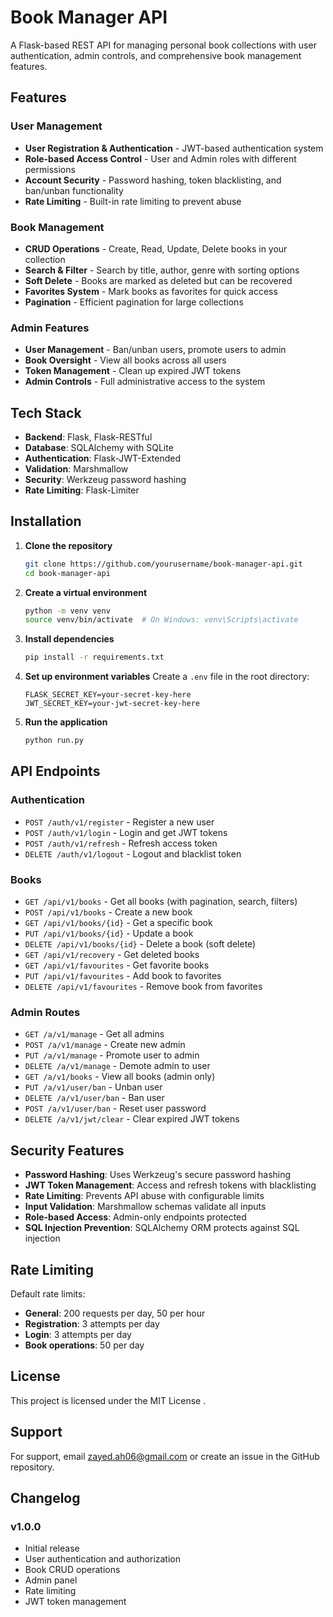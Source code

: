 
# Book Manager API

A Flask-based REST API for managing personal book collections with user authentication, admin controls, and comprehensive book management features.

## Features

### User Management
- **User Registration & Authentication** - JWT-based authentication system
- **Role-based Access Control** - User and Admin roles with different permissions
- **Account Security** - Password hashing, token blacklisting, and ban/unban functionality
- **Rate Limiting** - Built-in rate limiting to prevent abuse

### Book Management
- **CRUD Operations** - Create, Read, Update, Delete books in your collection
- **Search & Filter** - Search by title, author, genre with sorting options
- **Soft Delete** - Books are marked as deleted but can be recovered
- **Favorites System** - Mark books as favorites for quick access
- **Pagination** - Efficient pagination for large collections

### Admin Features
- **User Management** - Ban/unban users, promote users to admin
- **Book Oversight** - View all books across all users
- **Token Management** - Clean up expired JWT tokens
- **Admin Controls** - Full administrative access to the system

## Tech Stack

- **Backend**: Flask, Flask-RESTful
- **Database**: SQLAlchemy with SQLite
- **Authentication**: Flask-JWT-Extended
- **Validation**: Marshmallow
- **Security**: Werkzeug password hashing
- **Rate Limiting**: Flask-Limiter

## Installation

1. **Clone the repository**
   ```bash
   git clone https://github.com/yourusername/book-manager-api.git
   cd book-manager-api
   ```

2. **Create a virtual environment**
   ```bash
   python -m venv venv
   source venv/bin/activate  # On Windows: venv\Scripts\activate
   ```

3. **Install dependencies**
   ```bash
   pip install -r requirements.txt
   ```

4. **Set up environment variables**
   Create a `.env` file in the root directory:
   ```env
   FLASK_SECRET_KEY=your-secret-key-here
   JWT_SECRET_KEY=your-jwt-secret-key-here
   ```

5. **Run the application**
   ```bash
   python run.py
   ```
   
## API Endpoints

### Authentication
- `POST /auth/v1/register` - Register a new user
- `POST /auth/v1/login` - Login and get JWT tokens
- `POST /auth/v1/refresh` - Refresh access token
- `DELETE /auth/v1/logout` - Logout and blacklist token

### Books
- `GET /api/v1/books` - Get all books (with pagination, search, filters)
- `POST /api/v1/books` - Create a new book
- `GET /api/v1/books/{id}` - Get a specific book
- `PUT /api/v1/books/{id}` - Update a book
- `DELETE /api/v1/books/{id}` - Delete a book (soft delete)
- `GET /api/v1/recovery` - Get deleted books
- `GET /api/v1/favourites` - Get favorite books
- `PUT /api/v1/favourites` - Add book to favorites
- `DELETE /api/v1/favourites` - Remove book from favorites

### Admin Routes
- `GET /a/v1/manage` - Get all admins
- `POST /a/v1/manage` - Create new admin
- `PUT /a/v1/manage` - Promote user to admin
- `DELETE /a/v1/manage` - Demote admin to user
- `GET /a/v1/books` - View all books (admin only)
- `PUT /a/v1/user/ban` - Unban user
- `DELETE /a/v1/user/ban` - Ban user
- `POST /a/v1/user/ban` - Reset user password
- `DELETE /a/v1/jwt/clear` - Clear expired JWT tokens


## Security Features

- **Password Hashing**: Uses Werkzeug's secure password hashing
- **JWT Token Management**: Access and refresh tokens with blacklisting
- **Rate Limiting**: Prevents API abuse with configurable limits
- **Input Validation**: Marshmallow schemas validate all inputs
- **Role-based Access**: Admin-only endpoints protected
- **SQL Injection Prevention**: SQLAlchemy ORM protects against SQL injection

## Rate Limiting

Default rate limits:
- **General**: 200 requests per day, 50 per hour
- **Registration**: 3 attempts per day
- **Login**: 3 attempts per day
- **Book operations**: 50 per day


## License

This project is licensed under the MIT License .

## Support

For support, email zayed.ah06@gmail.com or create an issue in the GitHub repository.

## Changelog

### v1.0.0
- Initial release
- User authentication and authorization
- Book CRUD operations
- Admin panel
- Rate limiting
- JWT token management
```
